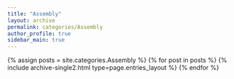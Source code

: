```yaml
---
title: "Assembly"
layout: archive
permalink: categories/Assembly
author_profile: true
sidebar_main: true
---
```


{% assign posts = site.categories.Assembly %}
{% for post in posts %} {% include archive-single2.html type=page.entries_layout %} {% endfor %}